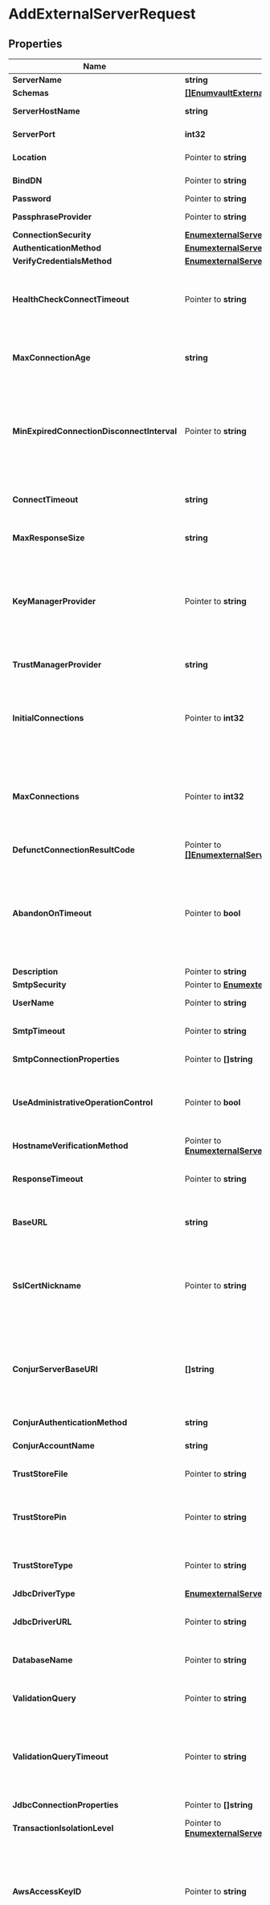 # AddExternalServerRequest

## Properties

Name | Type | Description | Notes
------------ | ------------- | ------------- | -------------
**ServerName** | **string** | Name of the new External Server | 
**Schemas** | [**[]EnumvaultExternalServerSchemaUrn**](EnumvaultExternalServerSchemaUrn.md) |  | 
**ServerHostName** | **string** | The host name or IP address of the target LDAP server. | 
**ServerPort** | **int32** | The port number on which the server listens for requests. | 
**Location** | Pointer to **string** | Specifies the location for the LDAP External Server. | [optional] 
**BindDN** | Pointer to **string** | The DN to use to bind to the target LDAP server if simple authentication is required. | [optional] 
**Password** | Pointer to **string** | The login password for the specified user. | [optional] 
**PassphraseProvider** | Pointer to **string** | The passphrase provider to use to obtain the login password for the specified user. | [optional] 
**ConnectionSecurity** | [**EnumexternalServerConnectionSecurityProp**](EnumexternalServerConnectionSecurityProp.md) |  | 
**AuthenticationMethod** | [**EnumexternalServerAuthenticationMethodProp**](EnumexternalServerAuthenticationMethodProp.md) |  | 
**VerifyCredentialsMethod** | [**EnumexternalServerVerifyCredentialsMethodProp**](EnumexternalServerVerifyCredentialsMethodProp.md) |  | 
**HealthCheckConnectTimeout** | Pointer to **string** | Specifies the maximum length of time to wait for a connection to be established for the purpose of performing a health check. If the connection cannot be established within this length of time, the server will be classified as unavailable. | [optional] 
**MaxConnectionAge** | **string** | Specifies the maximum length of time that connections to this server should be allowed to remain established before being closed and replaced with newly-established connections. | 
**MinExpiredConnectionDisconnectInterval** | Pointer to **string** | Specifies the minimum length of time that should pass between connection closures as a result of the connections being established for longer than the maximum connection age. This may help avoid cases in which a large number of connections are closed and re-established in a short period of time because of the maximum connection age. | [optional] 
**ConnectTimeout** | **string** | Specifies the maximum length of time to wait for a connection to be established before giving up and considering the server unavailable. | 
**MaxResponseSize** | **string** | Specifies the maximum response size that should be supported for messages received from the LDAP external server. | 
**KeyManagerProvider** | Pointer to **string** | The key manager provider to use if SSL or StartTLS is to be used for connection-level security. When specifying a value for this property (except when using the Null key manager provider) you must ensure that the external server trusts this server&#39;s public certificate by adding this server&#39;s public certificate to the external server&#39;s trust store. | [optional] 
**TrustManagerProvider** | **string** | The trust manager provider to use if SSL or StartTLS is to be used for connection-level security. | 
**InitialConnections** | Pointer to **int32** | The number of connections to initially establish to the LDAP external server. A value of zero indicates that the number of connections should be dynamically based on the number of available worker threads. This will be ignored when using a thread-local connection pool. | [optional] 
**MaxConnections** | Pointer to **int32** | The maximum number of concurrent connections to maintain for the LDAP external server. A value of zero indicates that the number of connections should be dynamically based on the number of available worker threads. This will be ignored when using a thread-local connection pool. | [optional] 
**DefunctConnectionResultCode** | Pointer to [**[]EnumexternalServerDefunctConnectionResultCodeProp**](EnumexternalServerDefunctConnectionResultCodeProp.md) |  | [optional] 
**AbandonOnTimeout** | Pointer to **bool** | Indicates whether to send an abandon request for an operation for which a response timeout is encountered. A request which has timed out on one server may be retried on another server regardless of whether an abandon request is sent, but if the initial attempt is not abandoned then a long-running operation may unnecessarily continue to consume processing resources on the initial server. | [optional] 
**Description** | Pointer to **string** | A description for this External Server | [optional] 
**SmtpSecurity** | Pointer to [**EnumexternalServerSmtpSecurityProp**](EnumexternalServerSmtpSecurityProp.md) |  | [optional] 
**UserName** | Pointer to **string** | The name of the login account to use when connecting to the database server. | [optional] 
**SmtpTimeout** | Pointer to **string** | Specifies the maximum length of time that a connection or attempted connection to a SMTP server may take. | [optional] 
**SmtpConnectionProperties** | Pointer to **[]string** | Specifies the connection properties for the smtp server. | [optional] 
**UseAdministrativeOperationControl** | Pointer to **bool** | Indicates whether to include the administrative operation request control in requests sent to this server which are intended for administrative operations (e.g., health checking) rather than requests directly from clients. | [optional] 
**HostnameVerificationMethod** | Pointer to [**EnumexternalServerHostnameVerificationMethodProp**](EnumexternalServerHostnameVerificationMethodProp.md) |  | [optional] 
**ResponseTimeout** | Pointer to **string** | Specifies the maximum length of time to wait for response data to be read from an established connection before aborting a request to PingOne. | [optional] 
**BaseURL** | **string** | The base URL of the external server, optionally including port number, for example \&quot;https://externalService:9031\&quot;. | 
**SslCertNickname** | Pointer to **string** | The certificate alias within the keystore to use if SSL (HTTPS) is to be used for connection-level security. When specifying a value for this property you must ensure that the external server trusts this server&#39;s public certificate by adding this server&#39;s public certificate to the external server&#39;s trust store. | [optional] 
**ConjurServerBaseURI** | **[]string** | The base URL needed to access the CyberArk Conjur server. The base URL should consist of the protocol (\&quot;http\&quot; or \&quot;https\&quot;), the server address (resolvable name or IP address), and the port number. For example, \&quot;https://conjur.example.com:8443/\&quot;. | 
**ConjurAuthenticationMethod** | **string** | The mechanism used to authenticate to the Conjur server. | 
**ConjurAccountName** | **string** | The name of the account with which the desired secrets are associated. | 
**TrustStoreFile** | Pointer to **string** | The path to a file containing the information needed to trust the certificate presented by the Vault servers. | [optional] 
**TrustStorePin** | Pointer to **string** | The passphrase needed to access the contents of the trust store. This is only required if a trust store file is required, and if that trust store requires a PIN to access its contents. | [optional] 
**TrustStoreType** | Pointer to **string** | The store type for the specified trust store file. The value should likely be one of \&quot;JKS\&quot;, \&quot;PKCS12\&quot;, or \&quot;BCFKS\&quot;. | [optional] 
**JdbcDriverType** | [**EnumexternalServerJdbcDriverTypeProp**](EnumexternalServerJdbcDriverTypeProp.md) |  | 
**JdbcDriverURL** | Pointer to **string** | Specify the complete JDBC URL which will be used instead of the automatic URL format. You must select type &#39;other&#39; for the jdbc-driver-type. | [optional] 
**DatabaseName** | Pointer to **string** | Specifies which database to connect to. This is ignored if jdbc-driver-url is specified. | [optional] 
**ValidationQuery** | Pointer to **string** | The SQL query that will be used to validate connections to the database before making them available to the Directory Server. | [optional] 
**ValidationQueryTimeout** | Pointer to **string** | Specifies the amount of time to wait for a response from the database when executing the validation query, if one is set. If the timeout is exceeded, the Directory Server will drop the connection and obtain a new one. A value of zero indicates no timeout. | [optional] 
**JdbcConnectionProperties** | Pointer to **[]string** | Specifies the connection properties for the JDBC datasource. | [optional] 
**TransactionIsolationLevel** | Pointer to [**EnumexternalServerTransactionIsolationLevelProp**](EnumexternalServerTransactionIsolationLevelProp.md) |  | [optional] 
**AwsAccessKeyID** | Pointer to **string** | The access key ID that will be used if authentication should use an access key. If this is provided, then an aws-secret-access-key must also be provided. If this is not provided, then no aws-secret-access-key may be configured, and the server must be running in an EC2 instance that is configured with an IAM role with permission to perform the necessary operations. | [optional] 
**AwsSecretAccessKey** | Pointer to **string** | The secret access key that will be used if authentication should use an access key. If this is provided, then an aws-access-key-id must also be provided. If this is not provided, then no aws-access-key-id may be configured, and the server must be running in an EC2 instance that is configured with an IAM role with permission to perform the necessary operations. | [optional] 
**AwsRegionName** | **string** | The name of the AWS region containing the resources that will be accessed. | 
**TransportMechanism** | [**EnumexternalServerTransportMechanismProp**](EnumexternalServerTransportMechanismProp.md) |  | 
**VaultServerBaseURI** | **[]string** | The base URL needed to access the Vault server. The base URL should consist of the protocol (\&quot;http\&quot; or \&quot;https\&quot;), the server address (resolvable name or IP address), and the port number. For example, \&quot;https://vault.example.com:8200/\&quot;. | 
**VaultAuthenticationMethod** | **string** | The mechanism used to authenticate to the Vault server. | 

## Methods

### NewAddExternalServerRequest

`func NewAddExternalServerRequest(serverName string, schemas []EnumvaultExternalServerSchemaUrn, serverHostName string, serverPort int32, connectionSecurity EnumexternalServerConnectionSecurityProp, authenticationMethod EnumexternalServerAuthenticationMethodProp, verifyCredentialsMethod EnumexternalServerVerifyCredentialsMethodProp, maxConnectionAge string, connectTimeout string, maxResponseSize string, trustManagerProvider string, baseURL string, conjurServerBaseURI []string, conjurAuthenticationMethod string, conjurAccountName string, jdbcDriverType EnumexternalServerJdbcDriverTypeProp, awsRegionName string, transportMechanism EnumexternalServerTransportMechanismProp, vaultServerBaseURI []string, vaultAuthenticationMethod string, ) *AddExternalServerRequest`

NewAddExternalServerRequest instantiates a new AddExternalServerRequest object
This constructor will assign default values to properties that have it defined,
and makes sure properties required by API are set, but the set of arguments
will change when the set of required properties is changed

### NewAddExternalServerRequestWithDefaults

`func NewAddExternalServerRequestWithDefaults() *AddExternalServerRequest`

NewAddExternalServerRequestWithDefaults instantiates a new AddExternalServerRequest object
This constructor will only assign default values to properties that have it defined,
but it doesn't guarantee that properties required by API are set

### GetServerName

`func (o *AddExternalServerRequest) GetServerName() string`

GetServerName returns the ServerName field if non-nil, zero value otherwise.

### GetServerNameOk

`func (o *AddExternalServerRequest) GetServerNameOk() (*string, bool)`

GetServerNameOk returns a tuple with the ServerName field if it's non-nil, zero value otherwise
and a boolean to check if the value has been set.

### SetServerName

`func (o *AddExternalServerRequest) SetServerName(v string)`

SetServerName sets ServerName field to given value.


### GetSchemas

`func (o *AddExternalServerRequest) GetSchemas() []EnumvaultExternalServerSchemaUrn`

GetSchemas returns the Schemas field if non-nil, zero value otherwise.

### GetSchemasOk

`func (o *AddExternalServerRequest) GetSchemasOk() (*[]EnumvaultExternalServerSchemaUrn, bool)`

GetSchemasOk returns a tuple with the Schemas field if it's non-nil, zero value otherwise
and a boolean to check if the value has been set.

### SetSchemas

`func (o *AddExternalServerRequest) SetSchemas(v []EnumvaultExternalServerSchemaUrn)`

SetSchemas sets Schemas field to given value.


### GetServerHostName

`func (o *AddExternalServerRequest) GetServerHostName() string`

GetServerHostName returns the ServerHostName field if non-nil, zero value otherwise.

### GetServerHostNameOk

`func (o *AddExternalServerRequest) GetServerHostNameOk() (*string, bool)`

GetServerHostNameOk returns a tuple with the ServerHostName field if it's non-nil, zero value otherwise
and a boolean to check if the value has been set.

### SetServerHostName

`func (o *AddExternalServerRequest) SetServerHostName(v string)`

SetServerHostName sets ServerHostName field to given value.


### GetServerPort

`func (o *AddExternalServerRequest) GetServerPort() int32`

GetServerPort returns the ServerPort field if non-nil, zero value otherwise.

### GetServerPortOk

`func (o *AddExternalServerRequest) GetServerPortOk() (*int32, bool)`

GetServerPortOk returns a tuple with the ServerPort field if it's non-nil, zero value otherwise
and a boolean to check if the value has been set.

### SetServerPort

`func (o *AddExternalServerRequest) SetServerPort(v int32)`

SetServerPort sets ServerPort field to given value.


### GetLocation

`func (o *AddExternalServerRequest) GetLocation() string`

GetLocation returns the Location field if non-nil, zero value otherwise.

### GetLocationOk

`func (o *AddExternalServerRequest) GetLocationOk() (*string, bool)`

GetLocationOk returns a tuple with the Location field if it's non-nil, zero value otherwise
and a boolean to check if the value has been set.

### SetLocation

`func (o *AddExternalServerRequest) SetLocation(v string)`

SetLocation sets Location field to given value.

### HasLocation

`func (o *AddExternalServerRequest) HasLocation() bool`

HasLocation returns a boolean if a field has been set.

### GetBindDN

`func (o *AddExternalServerRequest) GetBindDN() string`

GetBindDN returns the BindDN field if non-nil, zero value otherwise.

### GetBindDNOk

`func (o *AddExternalServerRequest) GetBindDNOk() (*string, bool)`

GetBindDNOk returns a tuple with the BindDN field if it's non-nil, zero value otherwise
and a boolean to check if the value has been set.

### SetBindDN

`func (o *AddExternalServerRequest) SetBindDN(v string)`

SetBindDN sets BindDN field to given value.

### HasBindDN

`func (o *AddExternalServerRequest) HasBindDN() bool`

HasBindDN returns a boolean if a field has been set.

### GetPassword

`func (o *AddExternalServerRequest) GetPassword() string`

GetPassword returns the Password field if non-nil, zero value otherwise.

### GetPasswordOk

`func (o *AddExternalServerRequest) GetPasswordOk() (*string, bool)`

GetPasswordOk returns a tuple with the Password field if it's non-nil, zero value otherwise
and a boolean to check if the value has been set.

### SetPassword

`func (o *AddExternalServerRequest) SetPassword(v string)`

SetPassword sets Password field to given value.

### HasPassword

`func (o *AddExternalServerRequest) HasPassword() bool`

HasPassword returns a boolean if a field has been set.

### GetPassphraseProvider

`func (o *AddExternalServerRequest) GetPassphraseProvider() string`

GetPassphraseProvider returns the PassphraseProvider field if non-nil, zero value otherwise.

### GetPassphraseProviderOk

`func (o *AddExternalServerRequest) GetPassphraseProviderOk() (*string, bool)`

GetPassphraseProviderOk returns a tuple with the PassphraseProvider field if it's non-nil, zero value otherwise
and a boolean to check if the value has been set.

### SetPassphraseProvider

`func (o *AddExternalServerRequest) SetPassphraseProvider(v string)`

SetPassphraseProvider sets PassphraseProvider field to given value.

### HasPassphraseProvider

`func (o *AddExternalServerRequest) HasPassphraseProvider() bool`

HasPassphraseProvider returns a boolean if a field has been set.

### GetConnectionSecurity

`func (o *AddExternalServerRequest) GetConnectionSecurity() EnumexternalServerConnectionSecurityProp`

GetConnectionSecurity returns the ConnectionSecurity field if non-nil, zero value otherwise.

### GetConnectionSecurityOk

`func (o *AddExternalServerRequest) GetConnectionSecurityOk() (*EnumexternalServerConnectionSecurityProp, bool)`

GetConnectionSecurityOk returns a tuple with the ConnectionSecurity field if it's non-nil, zero value otherwise
and a boolean to check if the value has been set.

### SetConnectionSecurity

`func (o *AddExternalServerRequest) SetConnectionSecurity(v EnumexternalServerConnectionSecurityProp)`

SetConnectionSecurity sets ConnectionSecurity field to given value.


### GetAuthenticationMethod

`func (o *AddExternalServerRequest) GetAuthenticationMethod() EnumexternalServerAuthenticationMethodProp`

GetAuthenticationMethod returns the AuthenticationMethod field if non-nil, zero value otherwise.

### GetAuthenticationMethodOk

`func (o *AddExternalServerRequest) GetAuthenticationMethodOk() (*EnumexternalServerAuthenticationMethodProp, bool)`

GetAuthenticationMethodOk returns a tuple with the AuthenticationMethod field if it's non-nil, zero value otherwise
and a boolean to check if the value has been set.

### SetAuthenticationMethod

`func (o *AddExternalServerRequest) SetAuthenticationMethod(v EnumexternalServerAuthenticationMethodProp)`

SetAuthenticationMethod sets AuthenticationMethod field to given value.


### GetVerifyCredentialsMethod

`func (o *AddExternalServerRequest) GetVerifyCredentialsMethod() EnumexternalServerVerifyCredentialsMethodProp`

GetVerifyCredentialsMethod returns the VerifyCredentialsMethod field if non-nil, zero value otherwise.

### GetVerifyCredentialsMethodOk

`func (o *AddExternalServerRequest) GetVerifyCredentialsMethodOk() (*EnumexternalServerVerifyCredentialsMethodProp, bool)`

GetVerifyCredentialsMethodOk returns a tuple with the VerifyCredentialsMethod field if it's non-nil, zero value otherwise
and a boolean to check if the value has been set.

### SetVerifyCredentialsMethod

`func (o *AddExternalServerRequest) SetVerifyCredentialsMethod(v EnumexternalServerVerifyCredentialsMethodProp)`

SetVerifyCredentialsMethod sets VerifyCredentialsMethod field to given value.


### GetHealthCheckConnectTimeout

`func (o *AddExternalServerRequest) GetHealthCheckConnectTimeout() string`

GetHealthCheckConnectTimeout returns the HealthCheckConnectTimeout field if non-nil, zero value otherwise.

### GetHealthCheckConnectTimeoutOk

`func (o *AddExternalServerRequest) GetHealthCheckConnectTimeoutOk() (*string, bool)`

GetHealthCheckConnectTimeoutOk returns a tuple with the HealthCheckConnectTimeout field if it's non-nil, zero value otherwise
and a boolean to check if the value has been set.

### SetHealthCheckConnectTimeout

`func (o *AddExternalServerRequest) SetHealthCheckConnectTimeout(v string)`

SetHealthCheckConnectTimeout sets HealthCheckConnectTimeout field to given value.

### HasHealthCheckConnectTimeout

`func (o *AddExternalServerRequest) HasHealthCheckConnectTimeout() bool`

HasHealthCheckConnectTimeout returns a boolean if a field has been set.

### GetMaxConnectionAge

`func (o *AddExternalServerRequest) GetMaxConnectionAge() string`

GetMaxConnectionAge returns the MaxConnectionAge field if non-nil, zero value otherwise.

### GetMaxConnectionAgeOk

`func (o *AddExternalServerRequest) GetMaxConnectionAgeOk() (*string, bool)`

GetMaxConnectionAgeOk returns a tuple with the MaxConnectionAge field if it's non-nil, zero value otherwise
and a boolean to check if the value has been set.

### SetMaxConnectionAge

`func (o *AddExternalServerRequest) SetMaxConnectionAge(v string)`

SetMaxConnectionAge sets MaxConnectionAge field to given value.


### GetMinExpiredConnectionDisconnectInterval

`func (o *AddExternalServerRequest) GetMinExpiredConnectionDisconnectInterval() string`

GetMinExpiredConnectionDisconnectInterval returns the MinExpiredConnectionDisconnectInterval field if non-nil, zero value otherwise.

### GetMinExpiredConnectionDisconnectIntervalOk

`func (o *AddExternalServerRequest) GetMinExpiredConnectionDisconnectIntervalOk() (*string, bool)`

GetMinExpiredConnectionDisconnectIntervalOk returns a tuple with the MinExpiredConnectionDisconnectInterval field if it's non-nil, zero value otherwise
and a boolean to check if the value has been set.

### SetMinExpiredConnectionDisconnectInterval

`func (o *AddExternalServerRequest) SetMinExpiredConnectionDisconnectInterval(v string)`

SetMinExpiredConnectionDisconnectInterval sets MinExpiredConnectionDisconnectInterval field to given value.

### HasMinExpiredConnectionDisconnectInterval

`func (o *AddExternalServerRequest) HasMinExpiredConnectionDisconnectInterval() bool`

HasMinExpiredConnectionDisconnectInterval returns a boolean if a field has been set.

### GetConnectTimeout

`func (o *AddExternalServerRequest) GetConnectTimeout() string`

GetConnectTimeout returns the ConnectTimeout field if non-nil, zero value otherwise.

### GetConnectTimeoutOk

`func (o *AddExternalServerRequest) GetConnectTimeoutOk() (*string, bool)`

GetConnectTimeoutOk returns a tuple with the ConnectTimeout field if it's non-nil, zero value otherwise
and a boolean to check if the value has been set.

### SetConnectTimeout

`func (o *AddExternalServerRequest) SetConnectTimeout(v string)`

SetConnectTimeout sets ConnectTimeout field to given value.


### GetMaxResponseSize

`func (o *AddExternalServerRequest) GetMaxResponseSize() string`

GetMaxResponseSize returns the MaxResponseSize field if non-nil, zero value otherwise.

### GetMaxResponseSizeOk

`func (o *AddExternalServerRequest) GetMaxResponseSizeOk() (*string, bool)`

GetMaxResponseSizeOk returns a tuple with the MaxResponseSize field if it's non-nil, zero value otherwise
and a boolean to check if the value has been set.

### SetMaxResponseSize

`func (o *AddExternalServerRequest) SetMaxResponseSize(v string)`

SetMaxResponseSize sets MaxResponseSize field to given value.


### GetKeyManagerProvider

`func (o *AddExternalServerRequest) GetKeyManagerProvider() string`

GetKeyManagerProvider returns the KeyManagerProvider field if non-nil, zero value otherwise.

### GetKeyManagerProviderOk

`func (o *AddExternalServerRequest) GetKeyManagerProviderOk() (*string, bool)`

GetKeyManagerProviderOk returns a tuple with the KeyManagerProvider field if it's non-nil, zero value otherwise
and a boolean to check if the value has been set.

### SetKeyManagerProvider

`func (o *AddExternalServerRequest) SetKeyManagerProvider(v string)`

SetKeyManagerProvider sets KeyManagerProvider field to given value.

### HasKeyManagerProvider

`func (o *AddExternalServerRequest) HasKeyManagerProvider() bool`

HasKeyManagerProvider returns a boolean if a field has been set.

### GetTrustManagerProvider

`func (o *AddExternalServerRequest) GetTrustManagerProvider() string`

GetTrustManagerProvider returns the TrustManagerProvider field if non-nil, zero value otherwise.

### GetTrustManagerProviderOk

`func (o *AddExternalServerRequest) GetTrustManagerProviderOk() (*string, bool)`

GetTrustManagerProviderOk returns a tuple with the TrustManagerProvider field if it's non-nil, zero value otherwise
and a boolean to check if the value has been set.

### SetTrustManagerProvider

`func (o *AddExternalServerRequest) SetTrustManagerProvider(v string)`

SetTrustManagerProvider sets TrustManagerProvider field to given value.


### GetInitialConnections

`func (o *AddExternalServerRequest) GetInitialConnections() int32`

GetInitialConnections returns the InitialConnections field if non-nil, zero value otherwise.

### GetInitialConnectionsOk

`func (o *AddExternalServerRequest) GetInitialConnectionsOk() (*int32, bool)`

GetInitialConnectionsOk returns a tuple with the InitialConnections field if it's non-nil, zero value otherwise
and a boolean to check if the value has been set.

### SetInitialConnections

`func (o *AddExternalServerRequest) SetInitialConnections(v int32)`

SetInitialConnections sets InitialConnections field to given value.

### HasInitialConnections

`func (o *AddExternalServerRequest) HasInitialConnections() bool`

HasInitialConnections returns a boolean if a field has been set.

### GetMaxConnections

`func (o *AddExternalServerRequest) GetMaxConnections() int32`

GetMaxConnections returns the MaxConnections field if non-nil, zero value otherwise.

### GetMaxConnectionsOk

`func (o *AddExternalServerRequest) GetMaxConnectionsOk() (*int32, bool)`

GetMaxConnectionsOk returns a tuple with the MaxConnections field if it's non-nil, zero value otherwise
and a boolean to check if the value has been set.

### SetMaxConnections

`func (o *AddExternalServerRequest) SetMaxConnections(v int32)`

SetMaxConnections sets MaxConnections field to given value.

### HasMaxConnections

`func (o *AddExternalServerRequest) HasMaxConnections() bool`

HasMaxConnections returns a boolean if a field has been set.

### GetDefunctConnectionResultCode

`func (o *AddExternalServerRequest) GetDefunctConnectionResultCode() []EnumexternalServerDefunctConnectionResultCodeProp`

GetDefunctConnectionResultCode returns the DefunctConnectionResultCode field if non-nil, zero value otherwise.

### GetDefunctConnectionResultCodeOk

`func (o *AddExternalServerRequest) GetDefunctConnectionResultCodeOk() (*[]EnumexternalServerDefunctConnectionResultCodeProp, bool)`

GetDefunctConnectionResultCodeOk returns a tuple with the DefunctConnectionResultCode field if it's non-nil, zero value otherwise
and a boolean to check if the value has been set.

### SetDefunctConnectionResultCode

`func (o *AddExternalServerRequest) SetDefunctConnectionResultCode(v []EnumexternalServerDefunctConnectionResultCodeProp)`

SetDefunctConnectionResultCode sets DefunctConnectionResultCode field to given value.

### HasDefunctConnectionResultCode

`func (o *AddExternalServerRequest) HasDefunctConnectionResultCode() bool`

HasDefunctConnectionResultCode returns a boolean if a field has been set.

### GetAbandonOnTimeout

`func (o *AddExternalServerRequest) GetAbandonOnTimeout() bool`

GetAbandonOnTimeout returns the AbandonOnTimeout field if non-nil, zero value otherwise.

### GetAbandonOnTimeoutOk

`func (o *AddExternalServerRequest) GetAbandonOnTimeoutOk() (*bool, bool)`

GetAbandonOnTimeoutOk returns a tuple with the AbandonOnTimeout field if it's non-nil, zero value otherwise
and a boolean to check if the value has been set.

### SetAbandonOnTimeout

`func (o *AddExternalServerRequest) SetAbandonOnTimeout(v bool)`

SetAbandonOnTimeout sets AbandonOnTimeout field to given value.

### HasAbandonOnTimeout

`func (o *AddExternalServerRequest) HasAbandonOnTimeout() bool`

HasAbandonOnTimeout returns a boolean if a field has been set.

### GetDescription

`func (o *AddExternalServerRequest) GetDescription() string`

GetDescription returns the Description field if non-nil, zero value otherwise.

### GetDescriptionOk

`func (o *AddExternalServerRequest) GetDescriptionOk() (*string, bool)`

GetDescriptionOk returns a tuple with the Description field if it's non-nil, zero value otherwise
and a boolean to check if the value has been set.

### SetDescription

`func (o *AddExternalServerRequest) SetDescription(v string)`

SetDescription sets Description field to given value.

### HasDescription

`func (o *AddExternalServerRequest) HasDescription() bool`

HasDescription returns a boolean if a field has been set.

### GetSmtpSecurity

`func (o *AddExternalServerRequest) GetSmtpSecurity() EnumexternalServerSmtpSecurityProp`

GetSmtpSecurity returns the SmtpSecurity field if non-nil, zero value otherwise.

### GetSmtpSecurityOk

`func (o *AddExternalServerRequest) GetSmtpSecurityOk() (*EnumexternalServerSmtpSecurityProp, bool)`

GetSmtpSecurityOk returns a tuple with the SmtpSecurity field if it's non-nil, zero value otherwise
and a boolean to check if the value has been set.

### SetSmtpSecurity

`func (o *AddExternalServerRequest) SetSmtpSecurity(v EnumexternalServerSmtpSecurityProp)`

SetSmtpSecurity sets SmtpSecurity field to given value.

### HasSmtpSecurity

`func (o *AddExternalServerRequest) HasSmtpSecurity() bool`

HasSmtpSecurity returns a boolean if a field has been set.

### GetUserName

`func (o *AddExternalServerRequest) GetUserName() string`

GetUserName returns the UserName field if non-nil, zero value otherwise.

### GetUserNameOk

`func (o *AddExternalServerRequest) GetUserNameOk() (*string, bool)`

GetUserNameOk returns a tuple with the UserName field if it's non-nil, zero value otherwise
and a boolean to check if the value has been set.

### SetUserName

`func (o *AddExternalServerRequest) SetUserName(v string)`

SetUserName sets UserName field to given value.

### HasUserName

`func (o *AddExternalServerRequest) HasUserName() bool`

HasUserName returns a boolean if a field has been set.

### GetSmtpTimeout

`func (o *AddExternalServerRequest) GetSmtpTimeout() string`

GetSmtpTimeout returns the SmtpTimeout field if non-nil, zero value otherwise.

### GetSmtpTimeoutOk

`func (o *AddExternalServerRequest) GetSmtpTimeoutOk() (*string, bool)`

GetSmtpTimeoutOk returns a tuple with the SmtpTimeout field if it's non-nil, zero value otherwise
and a boolean to check if the value has been set.

### SetSmtpTimeout

`func (o *AddExternalServerRequest) SetSmtpTimeout(v string)`

SetSmtpTimeout sets SmtpTimeout field to given value.

### HasSmtpTimeout

`func (o *AddExternalServerRequest) HasSmtpTimeout() bool`

HasSmtpTimeout returns a boolean if a field has been set.

### GetSmtpConnectionProperties

`func (o *AddExternalServerRequest) GetSmtpConnectionProperties() []string`

GetSmtpConnectionProperties returns the SmtpConnectionProperties field if non-nil, zero value otherwise.

### GetSmtpConnectionPropertiesOk

`func (o *AddExternalServerRequest) GetSmtpConnectionPropertiesOk() (*[]string, bool)`

GetSmtpConnectionPropertiesOk returns a tuple with the SmtpConnectionProperties field if it's non-nil, zero value otherwise
and a boolean to check if the value has been set.

### SetSmtpConnectionProperties

`func (o *AddExternalServerRequest) SetSmtpConnectionProperties(v []string)`

SetSmtpConnectionProperties sets SmtpConnectionProperties field to given value.

### HasSmtpConnectionProperties

`func (o *AddExternalServerRequest) HasSmtpConnectionProperties() bool`

HasSmtpConnectionProperties returns a boolean if a field has been set.

### GetUseAdministrativeOperationControl

`func (o *AddExternalServerRequest) GetUseAdministrativeOperationControl() bool`

GetUseAdministrativeOperationControl returns the UseAdministrativeOperationControl field if non-nil, zero value otherwise.

### GetUseAdministrativeOperationControlOk

`func (o *AddExternalServerRequest) GetUseAdministrativeOperationControlOk() (*bool, bool)`

GetUseAdministrativeOperationControlOk returns a tuple with the UseAdministrativeOperationControl field if it's non-nil, zero value otherwise
and a boolean to check if the value has been set.

### SetUseAdministrativeOperationControl

`func (o *AddExternalServerRequest) SetUseAdministrativeOperationControl(v bool)`

SetUseAdministrativeOperationControl sets UseAdministrativeOperationControl field to given value.

### HasUseAdministrativeOperationControl

`func (o *AddExternalServerRequest) HasUseAdministrativeOperationControl() bool`

HasUseAdministrativeOperationControl returns a boolean if a field has been set.

### GetHostnameVerificationMethod

`func (o *AddExternalServerRequest) GetHostnameVerificationMethod() EnumexternalServerHostnameVerificationMethodProp`

GetHostnameVerificationMethod returns the HostnameVerificationMethod field if non-nil, zero value otherwise.

### GetHostnameVerificationMethodOk

`func (o *AddExternalServerRequest) GetHostnameVerificationMethodOk() (*EnumexternalServerHostnameVerificationMethodProp, bool)`

GetHostnameVerificationMethodOk returns a tuple with the HostnameVerificationMethod field if it's non-nil, zero value otherwise
and a boolean to check if the value has been set.

### SetHostnameVerificationMethod

`func (o *AddExternalServerRequest) SetHostnameVerificationMethod(v EnumexternalServerHostnameVerificationMethodProp)`

SetHostnameVerificationMethod sets HostnameVerificationMethod field to given value.

### HasHostnameVerificationMethod

`func (o *AddExternalServerRequest) HasHostnameVerificationMethod() bool`

HasHostnameVerificationMethod returns a boolean if a field has been set.

### GetResponseTimeout

`func (o *AddExternalServerRequest) GetResponseTimeout() string`

GetResponseTimeout returns the ResponseTimeout field if non-nil, zero value otherwise.

### GetResponseTimeoutOk

`func (o *AddExternalServerRequest) GetResponseTimeoutOk() (*string, bool)`

GetResponseTimeoutOk returns a tuple with the ResponseTimeout field if it's non-nil, zero value otherwise
and a boolean to check if the value has been set.

### SetResponseTimeout

`func (o *AddExternalServerRequest) SetResponseTimeout(v string)`

SetResponseTimeout sets ResponseTimeout field to given value.

### HasResponseTimeout

`func (o *AddExternalServerRequest) HasResponseTimeout() bool`

HasResponseTimeout returns a boolean if a field has been set.

### GetBaseURL

`func (o *AddExternalServerRequest) GetBaseURL() string`

GetBaseURL returns the BaseURL field if non-nil, zero value otherwise.

### GetBaseURLOk

`func (o *AddExternalServerRequest) GetBaseURLOk() (*string, bool)`

GetBaseURLOk returns a tuple with the BaseURL field if it's non-nil, zero value otherwise
and a boolean to check if the value has been set.

### SetBaseURL

`func (o *AddExternalServerRequest) SetBaseURL(v string)`

SetBaseURL sets BaseURL field to given value.


### GetSslCertNickname

`func (o *AddExternalServerRequest) GetSslCertNickname() string`

GetSslCertNickname returns the SslCertNickname field if non-nil, zero value otherwise.

### GetSslCertNicknameOk

`func (o *AddExternalServerRequest) GetSslCertNicknameOk() (*string, bool)`

GetSslCertNicknameOk returns a tuple with the SslCertNickname field if it's non-nil, zero value otherwise
and a boolean to check if the value has been set.

### SetSslCertNickname

`func (o *AddExternalServerRequest) SetSslCertNickname(v string)`

SetSslCertNickname sets SslCertNickname field to given value.

### HasSslCertNickname

`func (o *AddExternalServerRequest) HasSslCertNickname() bool`

HasSslCertNickname returns a boolean if a field has been set.

### GetConjurServerBaseURI

`func (o *AddExternalServerRequest) GetConjurServerBaseURI() []string`

GetConjurServerBaseURI returns the ConjurServerBaseURI field if non-nil, zero value otherwise.

### GetConjurServerBaseURIOk

`func (o *AddExternalServerRequest) GetConjurServerBaseURIOk() (*[]string, bool)`

GetConjurServerBaseURIOk returns a tuple with the ConjurServerBaseURI field if it's non-nil, zero value otherwise
and a boolean to check if the value has been set.

### SetConjurServerBaseURI

`func (o *AddExternalServerRequest) SetConjurServerBaseURI(v []string)`

SetConjurServerBaseURI sets ConjurServerBaseURI field to given value.


### GetConjurAuthenticationMethod

`func (o *AddExternalServerRequest) GetConjurAuthenticationMethod() string`

GetConjurAuthenticationMethod returns the ConjurAuthenticationMethod field if non-nil, zero value otherwise.

### GetConjurAuthenticationMethodOk

`func (o *AddExternalServerRequest) GetConjurAuthenticationMethodOk() (*string, bool)`

GetConjurAuthenticationMethodOk returns a tuple with the ConjurAuthenticationMethod field if it's non-nil, zero value otherwise
and a boolean to check if the value has been set.

### SetConjurAuthenticationMethod

`func (o *AddExternalServerRequest) SetConjurAuthenticationMethod(v string)`

SetConjurAuthenticationMethod sets ConjurAuthenticationMethod field to given value.


### GetConjurAccountName

`func (o *AddExternalServerRequest) GetConjurAccountName() string`

GetConjurAccountName returns the ConjurAccountName field if non-nil, zero value otherwise.

### GetConjurAccountNameOk

`func (o *AddExternalServerRequest) GetConjurAccountNameOk() (*string, bool)`

GetConjurAccountNameOk returns a tuple with the ConjurAccountName field if it's non-nil, zero value otherwise
and a boolean to check if the value has been set.

### SetConjurAccountName

`func (o *AddExternalServerRequest) SetConjurAccountName(v string)`

SetConjurAccountName sets ConjurAccountName field to given value.


### GetTrustStoreFile

`func (o *AddExternalServerRequest) GetTrustStoreFile() string`

GetTrustStoreFile returns the TrustStoreFile field if non-nil, zero value otherwise.

### GetTrustStoreFileOk

`func (o *AddExternalServerRequest) GetTrustStoreFileOk() (*string, bool)`

GetTrustStoreFileOk returns a tuple with the TrustStoreFile field if it's non-nil, zero value otherwise
and a boolean to check if the value has been set.

### SetTrustStoreFile

`func (o *AddExternalServerRequest) SetTrustStoreFile(v string)`

SetTrustStoreFile sets TrustStoreFile field to given value.

### HasTrustStoreFile

`func (o *AddExternalServerRequest) HasTrustStoreFile() bool`

HasTrustStoreFile returns a boolean if a field has been set.

### GetTrustStorePin

`func (o *AddExternalServerRequest) GetTrustStorePin() string`

GetTrustStorePin returns the TrustStorePin field if non-nil, zero value otherwise.

### GetTrustStorePinOk

`func (o *AddExternalServerRequest) GetTrustStorePinOk() (*string, bool)`

GetTrustStorePinOk returns a tuple with the TrustStorePin field if it's non-nil, zero value otherwise
and a boolean to check if the value has been set.

### SetTrustStorePin

`func (o *AddExternalServerRequest) SetTrustStorePin(v string)`

SetTrustStorePin sets TrustStorePin field to given value.

### HasTrustStorePin

`func (o *AddExternalServerRequest) HasTrustStorePin() bool`

HasTrustStorePin returns a boolean if a field has been set.

### GetTrustStoreType

`func (o *AddExternalServerRequest) GetTrustStoreType() string`

GetTrustStoreType returns the TrustStoreType field if non-nil, zero value otherwise.

### GetTrustStoreTypeOk

`func (o *AddExternalServerRequest) GetTrustStoreTypeOk() (*string, bool)`

GetTrustStoreTypeOk returns a tuple with the TrustStoreType field if it's non-nil, zero value otherwise
and a boolean to check if the value has been set.

### SetTrustStoreType

`func (o *AddExternalServerRequest) SetTrustStoreType(v string)`

SetTrustStoreType sets TrustStoreType field to given value.

### HasTrustStoreType

`func (o *AddExternalServerRequest) HasTrustStoreType() bool`

HasTrustStoreType returns a boolean if a field has been set.

### GetJdbcDriverType

`func (o *AddExternalServerRequest) GetJdbcDriverType() EnumexternalServerJdbcDriverTypeProp`

GetJdbcDriverType returns the JdbcDriverType field if non-nil, zero value otherwise.

### GetJdbcDriverTypeOk

`func (o *AddExternalServerRequest) GetJdbcDriverTypeOk() (*EnumexternalServerJdbcDriverTypeProp, bool)`

GetJdbcDriverTypeOk returns a tuple with the JdbcDriverType field if it's non-nil, zero value otherwise
and a boolean to check if the value has been set.

### SetJdbcDriverType

`func (o *AddExternalServerRequest) SetJdbcDriverType(v EnumexternalServerJdbcDriverTypeProp)`

SetJdbcDriverType sets JdbcDriverType field to given value.


### GetJdbcDriverURL

`func (o *AddExternalServerRequest) GetJdbcDriverURL() string`

GetJdbcDriverURL returns the JdbcDriverURL field if non-nil, zero value otherwise.

### GetJdbcDriverURLOk

`func (o *AddExternalServerRequest) GetJdbcDriverURLOk() (*string, bool)`

GetJdbcDriverURLOk returns a tuple with the JdbcDriverURL field if it's non-nil, zero value otherwise
and a boolean to check if the value has been set.

### SetJdbcDriverURL

`func (o *AddExternalServerRequest) SetJdbcDriverURL(v string)`

SetJdbcDriverURL sets JdbcDriverURL field to given value.

### HasJdbcDriverURL

`func (o *AddExternalServerRequest) HasJdbcDriverURL() bool`

HasJdbcDriverURL returns a boolean if a field has been set.

### GetDatabaseName

`func (o *AddExternalServerRequest) GetDatabaseName() string`

GetDatabaseName returns the DatabaseName field if non-nil, zero value otherwise.

### GetDatabaseNameOk

`func (o *AddExternalServerRequest) GetDatabaseNameOk() (*string, bool)`

GetDatabaseNameOk returns a tuple with the DatabaseName field if it's non-nil, zero value otherwise
and a boolean to check if the value has been set.

### SetDatabaseName

`func (o *AddExternalServerRequest) SetDatabaseName(v string)`

SetDatabaseName sets DatabaseName field to given value.

### HasDatabaseName

`func (o *AddExternalServerRequest) HasDatabaseName() bool`

HasDatabaseName returns a boolean if a field has been set.

### GetValidationQuery

`func (o *AddExternalServerRequest) GetValidationQuery() string`

GetValidationQuery returns the ValidationQuery field if non-nil, zero value otherwise.

### GetValidationQueryOk

`func (o *AddExternalServerRequest) GetValidationQueryOk() (*string, bool)`

GetValidationQueryOk returns a tuple with the ValidationQuery field if it's non-nil, zero value otherwise
and a boolean to check if the value has been set.

### SetValidationQuery

`func (o *AddExternalServerRequest) SetValidationQuery(v string)`

SetValidationQuery sets ValidationQuery field to given value.

### HasValidationQuery

`func (o *AddExternalServerRequest) HasValidationQuery() bool`

HasValidationQuery returns a boolean if a field has been set.

### GetValidationQueryTimeout

`func (o *AddExternalServerRequest) GetValidationQueryTimeout() string`

GetValidationQueryTimeout returns the ValidationQueryTimeout field if non-nil, zero value otherwise.

### GetValidationQueryTimeoutOk

`func (o *AddExternalServerRequest) GetValidationQueryTimeoutOk() (*string, bool)`

GetValidationQueryTimeoutOk returns a tuple with the ValidationQueryTimeout field if it's non-nil, zero value otherwise
and a boolean to check if the value has been set.

### SetValidationQueryTimeout

`func (o *AddExternalServerRequest) SetValidationQueryTimeout(v string)`

SetValidationQueryTimeout sets ValidationQueryTimeout field to given value.

### HasValidationQueryTimeout

`func (o *AddExternalServerRequest) HasValidationQueryTimeout() bool`

HasValidationQueryTimeout returns a boolean if a field has been set.

### GetJdbcConnectionProperties

`func (o *AddExternalServerRequest) GetJdbcConnectionProperties() []string`

GetJdbcConnectionProperties returns the JdbcConnectionProperties field if non-nil, zero value otherwise.

### GetJdbcConnectionPropertiesOk

`func (o *AddExternalServerRequest) GetJdbcConnectionPropertiesOk() (*[]string, bool)`

GetJdbcConnectionPropertiesOk returns a tuple with the JdbcConnectionProperties field if it's non-nil, zero value otherwise
and a boolean to check if the value has been set.

### SetJdbcConnectionProperties

`func (o *AddExternalServerRequest) SetJdbcConnectionProperties(v []string)`

SetJdbcConnectionProperties sets JdbcConnectionProperties field to given value.

### HasJdbcConnectionProperties

`func (o *AddExternalServerRequest) HasJdbcConnectionProperties() bool`

HasJdbcConnectionProperties returns a boolean if a field has been set.

### GetTransactionIsolationLevel

`func (o *AddExternalServerRequest) GetTransactionIsolationLevel() EnumexternalServerTransactionIsolationLevelProp`

GetTransactionIsolationLevel returns the TransactionIsolationLevel field if non-nil, zero value otherwise.

### GetTransactionIsolationLevelOk

`func (o *AddExternalServerRequest) GetTransactionIsolationLevelOk() (*EnumexternalServerTransactionIsolationLevelProp, bool)`

GetTransactionIsolationLevelOk returns a tuple with the TransactionIsolationLevel field if it's non-nil, zero value otherwise
and a boolean to check if the value has been set.

### SetTransactionIsolationLevel

`func (o *AddExternalServerRequest) SetTransactionIsolationLevel(v EnumexternalServerTransactionIsolationLevelProp)`

SetTransactionIsolationLevel sets TransactionIsolationLevel field to given value.

### HasTransactionIsolationLevel

`func (o *AddExternalServerRequest) HasTransactionIsolationLevel() bool`

HasTransactionIsolationLevel returns a boolean if a field has been set.

### GetAwsAccessKeyID

`func (o *AddExternalServerRequest) GetAwsAccessKeyID() string`

GetAwsAccessKeyID returns the AwsAccessKeyID field if non-nil, zero value otherwise.

### GetAwsAccessKeyIDOk

`func (o *AddExternalServerRequest) GetAwsAccessKeyIDOk() (*string, bool)`

GetAwsAccessKeyIDOk returns a tuple with the AwsAccessKeyID field if it's non-nil, zero value otherwise
and a boolean to check if the value has been set.

### SetAwsAccessKeyID

`func (o *AddExternalServerRequest) SetAwsAccessKeyID(v string)`

SetAwsAccessKeyID sets AwsAccessKeyID field to given value.

### HasAwsAccessKeyID

`func (o *AddExternalServerRequest) HasAwsAccessKeyID() bool`

HasAwsAccessKeyID returns a boolean if a field has been set.

### GetAwsSecretAccessKey

`func (o *AddExternalServerRequest) GetAwsSecretAccessKey() string`

GetAwsSecretAccessKey returns the AwsSecretAccessKey field if non-nil, zero value otherwise.

### GetAwsSecretAccessKeyOk

`func (o *AddExternalServerRequest) GetAwsSecretAccessKeyOk() (*string, bool)`

GetAwsSecretAccessKeyOk returns a tuple with the AwsSecretAccessKey field if it's non-nil, zero value otherwise
and a boolean to check if the value has been set.

### SetAwsSecretAccessKey

`func (o *AddExternalServerRequest) SetAwsSecretAccessKey(v string)`

SetAwsSecretAccessKey sets AwsSecretAccessKey field to given value.

### HasAwsSecretAccessKey

`func (o *AddExternalServerRequest) HasAwsSecretAccessKey() bool`

HasAwsSecretAccessKey returns a boolean if a field has been set.

### GetAwsRegionName

`func (o *AddExternalServerRequest) GetAwsRegionName() string`

GetAwsRegionName returns the AwsRegionName field if non-nil, zero value otherwise.

### GetAwsRegionNameOk

`func (o *AddExternalServerRequest) GetAwsRegionNameOk() (*string, bool)`

GetAwsRegionNameOk returns a tuple with the AwsRegionName field if it's non-nil, zero value otherwise
and a boolean to check if the value has been set.

### SetAwsRegionName

`func (o *AddExternalServerRequest) SetAwsRegionName(v string)`

SetAwsRegionName sets AwsRegionName field to given value.


### GetTransportMechanism

`func (o *AddExternalServerRequest) GetTransportMechanism() EnumexternalServerTransportMechanismProp`

GetTransportMechanism returns the TransportMechanism field if non-nil, zero value otherwise.

### GetTransportMechanismOk

`func (o *AddExternalServerRequest) GetTransportMechanismOk() (*EnumexternalServerTransportMechanismProp, bool)`

GetTransportMechanismOk returns a tuple with the TransportMechanism field if it's non-nil, zero value otherwise
and a boolean to check if the value has been set.

### SetTransportMechanism

`func (o *AddExternalServerRequest) SetTransportMechanism(v EnumexternalServerTransportMechanismProp)`

SetTransportMechanism sets TransportMechanism field to given value.


### GetVaultServerBaseURI

`func (o *AddExternalServerRequest) GetVaultServerBaseURI() []string`

GetVaultServerBaseURI returns the VaultServerBaseURI field if non-nil, zero value otherwise.

### GetVaultServerBaseURIOk

`func (o *AddExternalServerRequest) GetVaultServerBaseURIOk() (*[]string, bool)`

GetVaultServerBaseURIOk returns a tuple with the VaultServerBaseURI field if it's non-nil, zero value otherwise
and a boolean to check if the value has been set.

### SetVaultServerBaseURI

`func (o *AddExternalServerRequest) SetVaultServerBaseURI(v []string)`

SetVaultServerBaseURI sets VaultServerBaseURI field to given value.


### GetVaultAuthenticationMethod

`func (o *AddExternalServerRequest) GetVaultAuthenticationMethod() string`

GetVaultAuthenticationMethod returns the VaultAuthenticationMethod field if non-nil, zero value otherwise.

### GetVaultAuthenticationMethodOk

`func (o *AddExternalServerRequest) GetVaultAuthenticationMethodOk() (*string, bool)`

GetVaultAuthenticationMethodOk returns a tuple with the VaultAuthenticationMethod field if it's non-nil, zero value otherwise
and a boolean to check if the value has been set.

### SetVaultAuthenticationMethod

`func (o *AddExternalServerRequest) SetVaultAuthenticationMethod(v string)`

SetVaultAuthenticationMethod sets VaultAuthenticationMethod field to given value.



[[Back to Model list]](../README.md#documentation-for-models) [[Back to API list]](../README.md#documentation-for-api-endpoints) [[Back to README]](../README.md)


